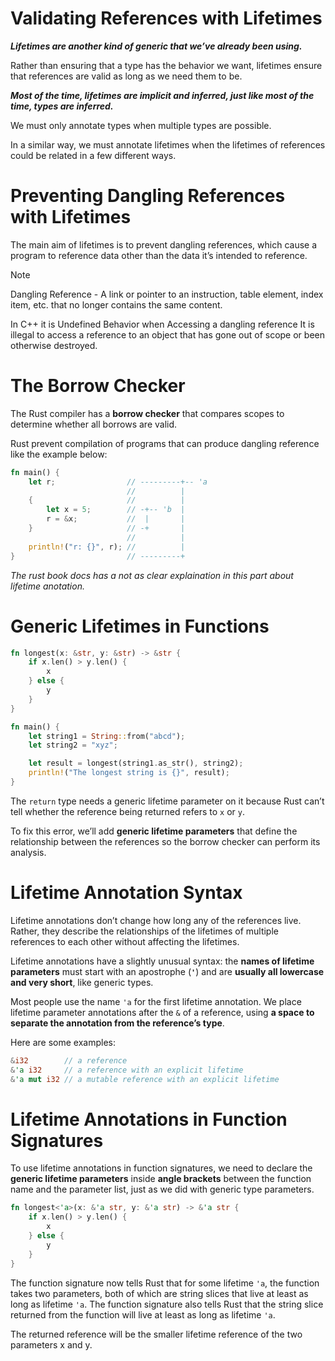 # Validating References with Lifetimes

**_Lifetimes are another kind of generic that we’ve already been using._**

Rather than ensuring that a type has the behavior we want, lifetimes ensure that references are valid as long as we need them to be.

_**Most of the time, lifetimes are implicit and inferred, just like most of the time, types are inferred.**_

We must only annotate types when multiple types are possible.

In a similar way, we must annotate lifetimes when the lifetimes of references could be related in a few different ways.

# Preventing Dangling References with Lifetimes

The main aim of lifetimes is to prevent dangling references, which cause a program to reference data other than the data it’s intended to reference.

> [!NOTE]  
> Dangling Reference - A link or pointer to an instruction, table element, index item, etc. that no longer contains the same content.
>
> In C++ it is Undefined Behavior when Accessing a dangling reference
> It is illegal to access a reference to an object that has gone out of scope or been otherwise destroyed.

# The Borrow Checker

The Rust compiler has a **borrow checker** that compares scopes to determine whether all borrows are valid. 

Rust prevent compilation of programs that can produce dangling reference like the example below:

```rust
fn main() {
    let r;                // ---------+-- 'a
                          //          |
    {                     //          |
        let x = 5;        // -+-- 'b  |
        r = &x;           //  |       |
    }                     // -+       |
                          //          |
    println!("r: {}", r); //          |
}                         // ---------+
```

_The rust book docs has a not as clear explaination in this part about lifetime anotation._

# Generic Lifetimes in Functions

```rust
fn longest(x: &str, y: &str) -> &str {
    if x.len() > y.len() {
        x
    } else {
        y
    }
}

fn main() {
    let string1 = String::from("abcd");
    let string2 = "xyz";

    let result = longest(string1.as_str(), string2);
    println!("The longest string is {}", result);
}
```

The `return` type needs a generic lifetime parameter on it because Rust can’t tell whether the reference being returned refers to `x` or `y`.

To fix this error, we’ll add **generic lifetime parameters** that define the relationship between the references so the borrow checker can perform its analysis.

# Lifetime Annotation Syntax

Lifetime annotations don’t change how long any of the references live. Rather, they describe the relationships of the lifetimes of multiple references to each other without affecting the lifetimes.

Lifetime annotations have a slightly unusual syntax: the **names of lifetime parameters** must start with an apostrophe (**`'`**) and are **usually all lowercase and very short**, like generic types.

Most people use the name `'a` for the first lifetime annotation. We place lifetime parameter annotations after the `&` of a reference, using **a space to separate the annotation from the reference’s type**.

Here are some examples:

```rust
&i32        // a reference
&'a i32     // a reference with an explicit lifetime
&'a mut i32 // a mutable reference with an explicit lifetime
```

# Lifetime Annotations in Function Signatures

To use lifetime annotations in function signatures, we need to declare the **generic lifetime parameters** inside **angle brackets** between the function name and the parameter list, just as we did with generic type parameters.

```rust
fn longest<'a>(x: &'a str, y: &'a str) -> &'a str {
    if x.len() > y.len() {
        x
    } else {
        y
    }
}
```

The function signature now tells Rust that for some lifetime `'a`, the function takes two parameters, both of which are string slices that live at least as long as lifetime `'a`. The function signature also tells Rust that the string slice returned from the function will live at least as long as lifetime `'a`.

The returned reference will be the smaller lifetime reference of the two parameters x and y.
